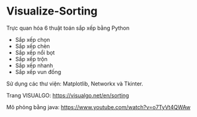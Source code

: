 # Visualize-Sorting
Trực quan hóa 6 thuật toán sắp xếp bằng Python
- Sắp xếp chọn
- Sắp xếp chèn
- Sắp xếp nổi bọt
- Sắp xếp trộn
- Sắp xếp nhanh
- Sắp xếp vun đống

Sử dụng các thư viện: Matplotlib, Networkx và Tkinter.

Trang VISUALGO: https://visualgo.net/en/sorting

Mô phỏng bằng java: https://www.youtube.com/watch?v=o7TyVt4QWAw
